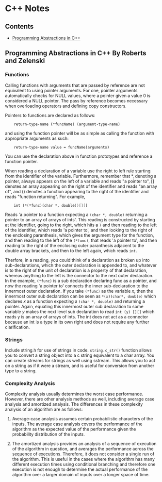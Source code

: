 # C++ Notes

## Contents
* [Programming Abstractions in C++](#progabs)


## <a name="progabs">Programming Abstractions in C++ By Roberts and Zelenski</a>

### Functions 
Calling functions with arguments that are passed by reference are not equivalent to using pointer arguments. For one, pointer arguments automatically checks for NULL values, where a pointer given a value 0 is considered a NULL pointer. The pass by reference becomes necessary when overloading operators and defining copy constructors.

Pointers to functions are declared as follows:
```
    return-type-name (*funcName) (argument-type-name) 
```    
and using the function pointer will be as simple as calling the function with appropriate arguments as such:
```
    return-type-name value = funcName(arguments)
```
You can use the declaration above in function prototypes and reference a function pointer.

When reading a declaration of a variable use the right to left rule starting from the identifier of the variable. Furthermore, remember that \*, denoting a pointer, always appears on the left of a variable and reads "a pointer to", [] denotes an array appearing on the right of the identifier and reads "an array of", and () denotes a function appearing to the right of the identifier and reads "function returning". For example,

```
    int (*(*func)(char *, double))[][]
```  
Reads 'a pointer to a function expecting a `(char *, double)` returning a pointer to an array of arrays of ints'. This reading is constructed by starting at the identifier, going to the right, which hits a `)` and then reading to the left of the identifier, which reads 'a pointer to', and then looking to the right of the enclosing paranthesis, which gives the argument type for the function, and then reading to the left of the `(*func)`, that reads 'a pointer to', and then reading to the right of the enclosing outer paranthesis adjacent to the double array brackets, and then to the left again, which reads `int`. 

Therfore, in a reading, you could think of a declaration as broken up into sub-declarations, which the outer declaration is appended to, and whatever is to the right of the unit of declaration is a property of that declaration, whereas anything to the left is the connector to the next outer declaration. In the example, `(*func)` is a sub declaration declaring func as a pointer, and now the reading 'a pointer to' connects the inner sub-declaration to the innermost outer declaration. If you take `(*func)` as the variable *x*, then the innermost outer sub declaration can be seen as `*(x)(char*, double)` which declares *x* as a function expecting a `(char *, double)` and returning a pointer. Again, equating this innermost outer sub declaration to some variable *y* makes the next level sub declaration to read `int (y) [][]` which reads y is an array of arrays of ints. The int does not act as a connector because an int is a type in its own right and does not require any further clarification. 

### Strings
Include string.h for use of strings in code. `string.c_str()` function allows you to convert a string object into a c string equivalent to a char array.
You can create streams for strings as well using sstream. This allows you to act on a string as if it were a stream, and is useful for conversion from another type to a string.
 
### Complexity Analysis
Complexity analysis usually determines the worst case performance. However, there are other analysis methods as well, including average case analysis and amortized analysis. The differences in these complexity analysis of an algorithm are as follows:

1. Average-case analysis assumes certain probabilistic characters of the inputs. The average case analysis covers the performance of the algorithm as the expected value of the performance given the probability distribution of the inputs.

2. The amortized analysis provides an analysis of a sequence of execution of the algorithm in question, and averages the performance across the sequence of executions. Therefore, it does not consider a single run of the algorithm. This is useful in the cases where the algorithm has many different execution times using conditional branching and therefore one execution is not enough to determine the actual performance of the algorithm over a larger domain of inputs over a longer space of time. 
